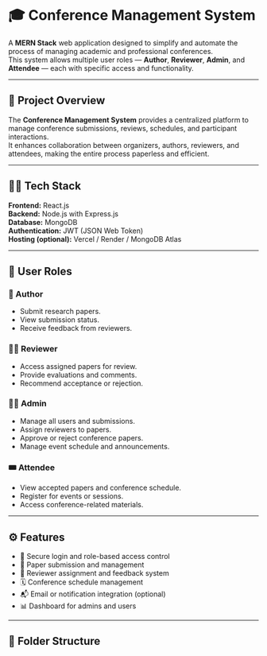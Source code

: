 # 🎓 Conference Management System

A **MERN Stack** web application designed to simplify and automate the process of managing academic and professional conferences.  
This system allows multiple user roles — **Author**, **Reviewer**, **Admin**, and **Attendee** — each with specific access and functionality.

---

## 🚀 Project Overview

The **Conference Management System** provides a centralized platform to manage conference submissions, reviews, schedules, and participant interactions.  
It enhances collaboration between organizers, authors, reviewers, and attendees, making the entire process paperless and efficient.

---

## 🧑‍💻 Tech Stack

**Frontend:** React.js  
**Backend:** Node.js with Express.js  
**Database:** MongoDB  
**Authentication:** JWT (JSON Web Token)  
**Hosting (optional):** Vercel / Render / MongoDB Atlas  

---

## 👥 User Roles

### 🧾 Author
- Submit research papers.
- View submission status.
- Receive feedback from reviewers.

### 🧑‍⚖️ Reviewer
- Access assigned papers for review.
- Provide evaluations and comments.
- Recommend acceptance or rejection.

### 🧑‍💼 Admin
- Manage all users and submissions.
- Assign reviewers to papers.
- Approve or reject conference papers.
- Manage event schedule and announcements.

### 🎟️ Attendee
- View accepted papers and conference schedule.
- Register for events or sessions.
- Access conference-related materials.

---

## ⚙️ Features

- 🔐 Secure login and role-based access control  
- 📑 Paper submission and management  
- 🧠 Reviewer assignment and feedback system  
- 🗓️ Conference schedule management  
- 📬 Email or notification integration (optional)  
- 📊 Dashboard for admins and users  

---

## 📂 Folder Structure
